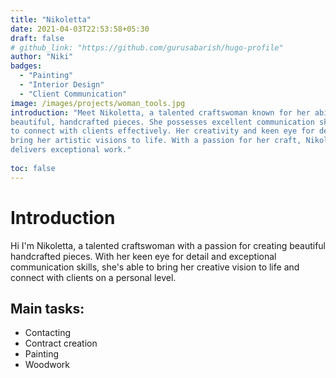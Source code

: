 ```yaml
---
title: "Nikoletta"
date: 2021-04-03T22:53:58+05:30
draft: false
# github_link: "https://github.com/gurusabarish/hugo-profile"
author: "Niki"
badges:
  - "Painting"
  - "Interior Design"
  - "Client Communication"
image: /images/projects/woman_tools.jpg
introduction: "Meet Nikoletta, a talented craftswoman known for her ability to create
beautiful, handcrafted pieces. She possesses excellent communication skills, allowing her
to connect with clients effectively. Her creativity and keen eye for detail enable her to
bring her artistic visions to life. With a passion for her craft, Nikoletta consistently
delivers exceptional work."
  
toc: false
---
```

  # Introduction

  Hi I'm Nikoletta, a talented craftswoman with a passion for creating beautiful 
  handcrafted pieces. 
  With her keen eye for detail and exceptional communication skills, she's able to bring 
  her creative
  vision to life and connect with clients on a personal level.
  ## Main tasks:
  
  * Contacting
  * Contract creation
  * Painting
  * Woodwork
```